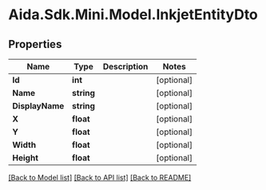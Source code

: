 # Aida.Sdk.Mini.Model.InkjetEntityDto

## Properties

Name | Type | Description | Notes
------------ | ------------- | ------------- | -------------
**Id** | **int** |  | [optional] 
**Name** | **string** |  | [optional] 
**DisplayName** | **string** |  | [optional] 
**X** | **float** |  | [optional] 
**Y** | **float** |  | [optional] 
**Width** | **float** |  | [optional] 
**Height** | **float** |  | [optional] 

[[Back to Model list]](../README.md#documentation-for-models) [[Back to API list]](../README.md#documentation-for-api-endpoints) [[Back to README]](../README.md)


